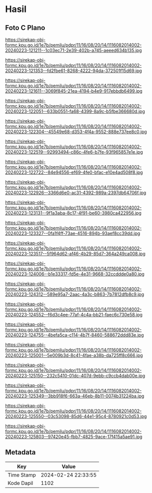 # Hasil

## Foto C Plano

https://sirekap-obj-formc.kpu.go.id/1e7b/pemilu/pdpr/11/16/08/20/14/1116082014002-20240223-121211--1c03ec71-2e39-402b-a745-aeeed634b135.jpg

https://sirekap-obj-formc.kpu.go.id/1e7b/pemilu/pdpr/11/16/08/20/14/1116082014002-20240223-121353--fd2fbe61-8268-4222-94da-372501f15d69.jpg

https://sirekap-obj-formc.kpu.go.id/1e7b/pemilu/pdpr/11/16/08/20/14/1116082014002-20240223-121611--3069f845-21ea-4194-b4e9-917ebbdb6499.jpg

https://sirekap-obj-formc.kpu.go.id/1e7b/pemilu/pdpr/11/16/08/20/14/1116082014002-20240223-122051--633b0551-fa68-4399-8a9c-b5fbe366680d.jpg

https://sirekap-obj-formc.kpu.go.id/1e7b/pemilu/pdpr/11/16/08/20/14/1116082014002-20240223-122304--45549e68-d353-4f4a-9552-888e737ee8c0.jpg

https://sirekap-obj-formc.kpu.go.id/1e7b/pemilu/pdpr/11/16/08/20/14/1116082014002-20240223-122519--92993494-c86c-4fe6-b7fe-93f965857e1e.jpg

https://sirekap-obj-formc.kpu.go.id/1e7b/pemilu/pdpr/11/16/08/20/14/1116082014002-20240223-122722--84e94556-ef69-4fe0-bfac-e10e4ad508f8.jpg

https://sirekap-obj-formc.kpu.go.id/1e7b/pemilu/pdpr/11/16/08/20/14/1116082014002-20240223-122926--3366d6e0-ac31-4392-989a-2397db64706f.jpg

https://sirekap-obj-formc.kpu.go.id/1e7b/pemilu/pdpr/11/16/08/20/14/1116082014002-20240223-123131--9f1a3aba-8c17-4f91-be60-3980ca422956.jpg

https://sirekap-obj-formc.kpu.go.id/1e7b/pemilu/pdpr/11/16/08/20/14/1116082014002-20240223-123327--0fa1f4ff-73ae-4516-894b-93aef8cc39dd.jpg

https://sirekap-obj-formc.kpu.go.id/1e7b/pemilu/pdpr/11/16/08/20/14/1116082014002-20240223-123517--5f964d62-af46-4b29-85d7-364a249ca008.jpg

https://sirekap-obj-formc.kpu.go.id/1e7b/pemilu/pdpr/11/16/08/20/14/1116082014002-20240223-124006--b1e33317-fd5e-4e31-9668-32ccddde0a80.jpg

https://sirekap-obj-formc.kpu.go.id/1e7b/pemilu/pdpr/11/16/08/20/14/1116082014002-20240223-124312--589e95a7-2aac-4a3c-b863-7b7812dfb8c9.jpg

https://sirekap-obj-formc.kpu.go.id/1e7b/pemilu/pdpr/11/16/08/20/14/1116082014002-20240223-124552--f6d3c4ee-77af-4c4a-bb21-faec6c730e58.jpg

https://sirekap-obj-formc.kpu.go.id/1e7b/pemilu/pdpr/11/16/08/20/14/1116082014002-20240223-124755--4befa5ca-c114-4b7f-8460-588672ddd83e.jpg

https://sirekap-obj-formc.kpu.go.id/1e7b/pemilu/pdpr/11/16/08/20/14/1116082014002-20240223-125001--5e009b3d-8c41-4fae-a38b-da725ff8c666.jpg

https://sirekap-obj-formc.kpu.go.id/1e7b/pemilu/pdpr/11/16/08/20/14/1116082014002-20240223-125150--232c5410-01dc-407d-9ebb-c9ccb4dab00e.jpg

https://sirekap-obj-formc.kpu.go.id/1e7b/pemilu/pdpr/11/16/08/20/14/1116082014002-20240223-125349--3bb918f6-663a-46eb-8b11-0074b31224ba.jpg

https://sirekap-obj-formc.kpu.go.id/1e7b/pemilu/pdpr/11/16/08/20/14/1116082014002-20240223-125550--03c53098-85d6-44e1-95c4-8780921c0d53.jpg

https://sirekap-obj-formc.kpu.go.id/1e7b/pemilu/pdpr/11/16/08/20/14/1116082014002-20240223-125803--97420e45-fbb7-4825-9ace-17f415a5ae91.jpg


## Metadata

| Key        | Value               |
| ---------- | ------------------- |
| Time Stamp | 2024-02-24 22:33:55 |
| Kode Dapil | 1102                |



